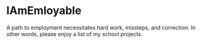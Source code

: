 # IAmEmloyable
A path to employment necessitates hard work, missteps, and correction. In other words, please enjoy a list of my school projects.
